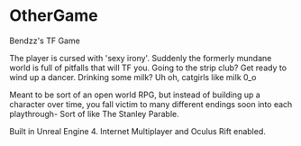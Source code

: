 OtherGame
=========

Bendzz's TF Game

The player is cursed with 'sexy irony'. Suddenly the formerly mundane world is full of pitfalls that will TF you. Going to the strip club? Get ready to wind up a dancer. Drinking some milk? Uh oh, catgirls like milk 0_o

Meant to be sort of an open world RPG, but instead of building up a character over time, you fall victim to many different endings soon into each playthrough- Sort of like The Stanley Parable.

Built in Unreal Engine 4. Internet Multiplayer and Oculus Rift enabled.
